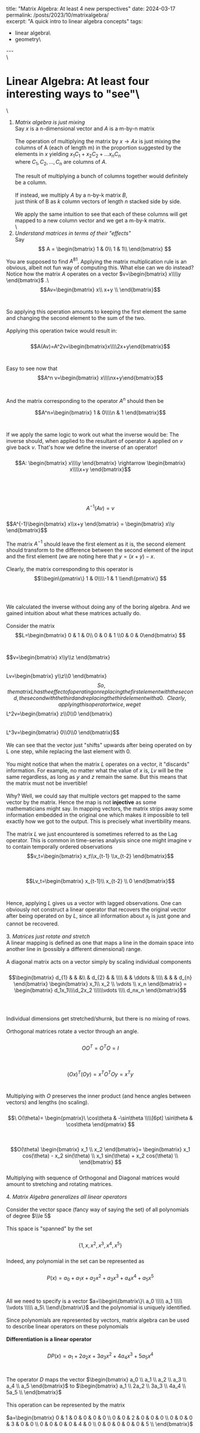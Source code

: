 

title: "Matrix Algebra: At least 4 new perspectives"
date: 2024-03-17\
permalink: /posts/2023/10/matrixalgebra/\
excerpt: "A quick intro to linear algebra concepts"
tags:
  - linear algebra\
  - geometry\

---\
\
# Linear Algebra: At least four interesting ways to "see"\
\
1. *Matrix algebra is just mixing*\
Say $x$ is a n-dimensional vector and $A$ is a m-by-n matrix\
\
The operation of multiplying the matrix by $x \rightarrow Ax$ is just mixing the columns of A (each of length m) in the proportion suggested by the elements in $x$ yielding $x_1 C_1+x_2C_2+\dots x_n C_n$
\
where $C_1,C_2, \dots ,C_n$ are columns of $A$.\
\
The result of multiplying a bunch of columns together would definitely be a column.\
\
If instead, we multiply $A$ by a n-by-k matrix $B$,\
just think of B as $k$ column vectors of length $n$ stacked side by side.\
\
We apply the same intuition to see that each of these columns will get mapped to a new column vector and we get a m-by-k matrix.\
\
2. *Understand matrices in terms of their "effects"*\
Say $$ A =
\begin{bmatrix} 
1 & 0\\
1 & 1\\
\end{bmatrix}
$$

You are supposed to find $A^{81}$. Applying the matrix multiplication rule is an obvious, albeit not fun way of computing this. What else can we do instead? Notice how the matrix $A$ operates on a vector $v=\begin{bmatrix} x\\\\y \end{bmatrix}$
.\\
$$Av=\begin{bmatrix} x\\ x+y \\ \end{bmatrix}$$\
\
So applying this operation amounts to keeping the first element the same and changing the second element to the sum of the two.\
\
Applying this operation twice would result in:\
\
$$A(Av)=A^2v=\begin{bmatrix}x\\\\2x+y\end{bmatrix}$$\
\
Easy to see now that $$A^n v=\begin{bmatrix} x\\\\nx+y\end{bmatrix}$$\
\
And the matrix corresponding to the operator $A^n$ should then be

$$A^n=\begin{bmatrix} 1 & 0\\\\n & 1 \end{bmatrix}$$\
\
If we apply the same logic to work out what the inverse would be: The inverse should, when applied to the resultant of operator A applied on $v$ give back $v$. That's how we define the inverse of an operator!\
\
$$A: \begin{bmatrix} x\\\\y \end{bmatrix} \rightarrow \begin{bmatrix} x\\\\x+y \end{bmatrix}$$\
\
\
\
$$A^{-1}(Av)=v$$\
$$A^{-1}\begin{bmatrix\} x\\\\x+y \end{bmatrix} = \begin{bmatrix} x\\\\y \end{bmatrix}$$\
\
The matrix $A^{-1}$ should leave the first element as it is, the second element should transform to the difference between the second element of the input and the first element (we are noting here that  $y = (x+y) - x$.\
\
Clearly, the matrix corresponding to this operator is \
$$\\begin\{pmatrix\} 1 & 0\\\\-1 & 1 \\end\{pmatrix\} $$\
\
\
We calculated the inverse without doing any of the boring algebra. And we gained intuition about what these matrices actually do. \
\
Consider the matrix $$L=\begin{bmatrix} 0 & 1 & 0\\ 0 & 0 & 1 \\0 & 0 & 0\end{bmatrix} $$\
\
$$v=\begin{bmatrix} x\\\\y\\\\z \end{bmatrix\} $$\
\
$$Lv=\begin{bmatrix} y\\\\z\\\\0 \end{bmatrix} $$\
\
So, the matrix L has the effect of operating on  replacing the first element with the second, the second with the third and replacing the third element with a 0.\
\
Clearly, applying this operator twice, we get\
$$L^2v=\begin{bmatrix} z\\\\0\\\\0 \end{bmatrix}$$ \
$$L^3v=\begin{bmatrix} 0\\\\0\\\\0 \end{bmatrix}$$ \
\
We can see that the vector just "shifts" upwards after being operated on by L one step, while replacing the last element with 0. \
\
You might notice that when the matrix $L$ operates on a vector, it "discards" information. For example, no matter what the value of $x$ is, $Lv$ will be the same regardless, as long as $y$ and $z$ remain the same. But this means that the matrix must not be invertible! \
\
Why? Well, we could say that multiple vectors get mapped to the same vector by the matrix. Hence the map is not **injective** as some mathematicians might say. In mapping vectors, the matrix strips away some information embedded in the original one which makes it impossible to tell exactly how we got to the output. This is precisely what invertibility means. \
\
The matrix $L$ we just encountered is sometimes referred to as the Lag operator. This is common in time-series analysis since one might imagine v to contain temporally ordered observations $$v_t=\begin{bmatrix} x_t\\x_{t-1} \\x_{t-2} \end{bmatrix}$$ \
\
$$Lv_t=\begin{bmatrix} x_{t-1}\\ x_{t-2} \\ 0 \end{bmatrix}$$ \
\
Hence, applying $L$ gives us a vector with lagged observations. One can obviously not construct a linear operator that recovers the original vector after being operated on by $L$, since all information about $x_t$ is just gone and cannot be recovered.\
\
3. *Matrices just rotate and stretch*\
A linear mapping is defined as one that maps a line in the domain space into another line in (possibly a different dimensional) range.\
\
A diagonal matrix acts on a vector simply by scaling individual components\
\
$$\begin{bmatrix}
   d_{1} &  &  &\\
   & d_{2} &  & \\\\
   &  &  \ddots & \\\\
   &  &   & d_{n}
 \end{bmatrix} 
 \begin{bmatrix} x_1\\ x_2 \\ \vdots \\ x_n \end{bmatrix} = 
\begin{bmatrix} d_1x_1\\\\d_2x_2 \\\\\\vdots \\\\ d_nx_n \end{bmatrix}$$
\
\
\
Individual dimensions get stretched/shurnk, but there is no mixing of rows.\
\
Orthogonal matrices rotate a vector through an angle.\
\
$$OO^T=O^TO=I$$\
\
$$(Ox)^T(Oy)=x^TO^TOy=x^Ty$$\
\
Multiplying with $O$ preserves the inner product (and hence angles between vectors) and lengths (no scaling).\
\
$$\
O(\theta)=
\begin{pmatrix}\
\cos\theta & -\sin\theta \\\\[6pt]
\sin\theta & \cos\theta
\end{pmatrix}
$$\
\
$$O(\theta) \begin{bmatrix} x_1 \\ x_2 \end{bmatrix}=
\begin{bmatrix}
x_1 cos(\theta) - x_2 sin(\theta) \\
x_1 sin(\theta) + x_2 cos(\theta) \\
\end{bmatrix}
$$
\
Multiplying with sequence of Orthogonal and Diagonal matrices would amount to stretching and rotating matrices.\
\
4. *Matrix Algebra generalizes all linear operators*\
\
Consider the vector space (fancy way of saying the set) of all polynomials of degree $\\le 5$\
\
This space is "spanned" by the set\
\
$$\{1,x,x^2,x^3,x^4,x^5\}$$
\
Indeed, any polynomial in the set can be represented as \
\
$$P(x)=a_0+a_1 x+a_2 x^2 +a_3 x^3 + a_4 x^4 +a_5 x^5$$\
\
 All we need to specify is a vector  $a=\\begin\{bmatrix\}\
 a_0 \\\\\
 a_1 \\\\\
 \\vdots \\\\\
 a_5\
 \\end\{bmatrix\}$ and the polynomial is uniquely identified. \
\
Since polynomials are represented by vectors, matrix algebra can be used to describe linear operators on these polynomials\
\
**Differentiation is a linear operator**\
\
$$DP(x)=a_1 + 2a_2 x + 3a_3 x^2 + 4 a_4 x^3 +5 a_5 x^4$$\
\
The operator $D$ maps the vector $\begin{bmatrix}
 a_0 \\
 a_1 \\
 a_2 \\
 a_3 \\
 a_4 \\
 a_5
 \end{bmatrix}$ to $\begin{bmatrix}
 a_1 \\
 2a_2 \\
 3a_3 \\
 4a_4 \\
 5a_5 \\
 \end{bmatrix}$\
 \
This operation can be represented by the matrix \
\
$a=\begin{bmatrix}
 0 & 1 & 0 & 0 & 0 & 0 \\
 0 & 0 & 2 & 0 & 0 & 0 \\
 0 & 0 & 0 & 3 & 0 & 0 \\
 0 & 0 & 0 & 0 & 4 & 0 \\
 0 & 0 & 0 & 0 & 0 & 5 \\
 \end{bmatrix}$\
\
\
\
\
\
\
\
\
\
}